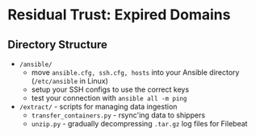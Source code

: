 # Residual Trust: Expired Domains

## Directory Structure
* `/ansible/`
  * move `ansible.cfg, ssh.cfg, hosts` into your Ansible directory (`/etc/ansible` in Linux)
  * setup your SSH configs to use the correct keys
  * test your connection with `ansible all -m ping`
* `/extract/` - scripts for managing data ingestion
  * `transfer_containers.py` - rsync'ing data to shippers
  * `unzip.py` - gradually decompressing `.tar.gz` log files for Filebeat